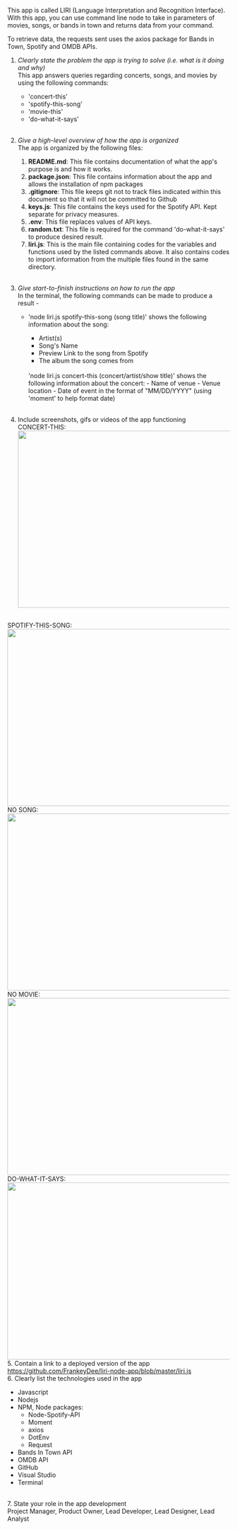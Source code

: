 This app is called LIRI (Language Interpretation and Recognition Interface). With this app, you can use command line node to take in parameters of movies, songs, or bands in town and returns data from your command.

To retrieve data, the requests sent uses the axios package for Bands in Town, Spotify and OMDB APIs.

1. <i>Clearly state the problem the app is trying to solve (i.e. what is it doing and why)</i><br>
    This app answers queries regarding concerts, songs, and movies by using the following commands:<br>
        <ul>
        <li>'concert-this'</li>
        <li>'spotify-this-song'</li>
        <li>'movie-this'</li>
        <li>'do-what-it-says'</li>
        </ul>
        <br>

2. <i>Give a high-level overview of how the app is organized</i><br>
    The app is organized by the following files:
        <ol>
        <li><b>README.md</b>: This file contains documentation of what the app's purpose is and how it works.</li>
        <li><b>package.json</b>: This file contains information about the app and allows the installation of npm packages</li>
        <li><b>.gitignore</b>: This file keeps git not to track files indicated within this document so that it will not be committed to Github</li>
        <li><b>keys.js</b>: This file contains the keys used for the Spotify API. Kept separate for privacy measures.</li>
        <li><b>.env</b>: This file replaces values of API keys. </li>
        <li><b>random.txt</b>: This file is required for the command 'do-what-it-says' to produce desired result.</li>
        <li><b>liri.js</b>: This is the main file containing codes for the variables and functions used by the listed commands above. It also contains codes to import information from the multiple files found in the same directory.</li></ol><br>
        
3. <i>Give start-to-finish instructions on how to run the app</i><br>
    In the terminal, the following commands can be made to produce a result -<br> 
        <ul>
        <li>'node liri.js spotify-this-song (song title)' shows the following information about the song:</li>
            <ul>
            <li>Artist(s)</li>
            <li>Song's Name</li>
            <li>Preview Link to the song from Spotify</li>
            <li>The album the song comes from</li>
        </ul><br>
        'node liri.js concert-this (concert/artist/show title)' shows the following information about the concert:
            - Name of venue
            - Venue location
            - Date of event in the format of "MM/DD/YYYY" (using 'moment' to help format date)</ul><br>
4. Include screenshots, gifs or videos of the app functioning<br> 
CONCERT-THIS:<br>
<img src="../videos/concert-this.gif" width="600" height="400"></img>
<br>
SPOTIFY-THIS-SONG:<br>
<img src="../videos/spotify-this-song.gif" width="600" height="400"></img>
<br>
NO SONG:<br>
<img src="../videos/no-song.gif" width="600" height="400"></img>
<br>
NO MOVIE:<br>
<img src="../videos/no-movie.gif" width="600" height="400"></img>
<br>
DO-WHAT-IT-SAYS:<br>
<img src="../videos/do-it.gif" width="600" height="400"></img>
<br>
5. Contain a link to a deployed version of the app<br>
<a href="https://github.com/FrankeyDee/liri-node-app/blob/master/liri.js" target="_blank">https://github.com/FrankeyDee/liri-node-app/blob/master/liri.js</a>
<br>
6. Clearly list the technologies used in the app<br>
<ul>
    <li>Javascript</li>
    <li>Nodejs</li>
    <li>NPM, Node packages:<ul>
        <li>Node-Spotify-API</li>
        <li>Moment</li>
        <li>axios</li>
        <li>DotEnv</li>
        <li>Request</li>
        </ul>
        </li>
    <li>Bands In Town API</li>
    <li>OMDB API</li>
    <li>GitHub</li>
    <li>Visual Studio</li>
    <li>Terminal</li>
</ul><br>    
7. State your role in the app development<br>
Project Manager, Product Owner, Lead Developer, Lead Designer, Lead Analyst

